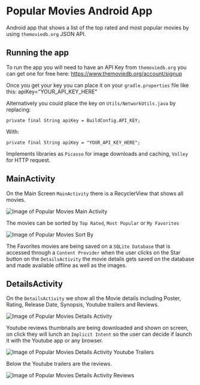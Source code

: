 # Popular Movies Android App
Android app that shows a list of the top rated and most popular movies by using `themoviedb.org` JSON 
API. 

## Running the app

To run the app you will need to have an API Key from `themoviedb.org` you can get one for free here:
https://www.themoviedb.org/account/signup
 
Once you get your key you can place it on your `gradle.properties` file like this: 
apiKey="YOUR_API_KEY_HERE" 

Alternatively you could place the key on `Utils/NetworkUtils.java` by replacing: 

`private final String apiKey = BuildConfig.API_KEY;`
 
 With:
 
 `private final String apiKey = "YOUR_API_KEY_HERE";`

Implements libraries as `Picasso` for image downloads and caching, `Volley` for HTTP request.

## MainActivity

On the Main Screen `MainActivity` there is a RecyclerView that shows all movies.

![Image of Popular Movies Main Activity](https://gnstudenko.github.io/images/PopularMovies/MainActivity.png)

The movies can be sorted by `Top Rated`, `Most Popular` or `My Favorites`

![Image of Popular Movies Sort By](https://gnstudenko.github.io/images/PopularMovies/SortBy.png)

The Favorites movies are being saved on a `SQLite Database` that is accessed through a 
`Content Provider` when the user clicks on the Star button on the `DetailsActivity` the movie details
gets saved on the database and made available offline as well as the images.

## DetailsActivity

On the `DetailsActivity` we show all the Movie details including Poster, Rating, Release Date, Synopsis,
Youtube trailers and Reviews.

![Image of Popular Movies Details Activity](https://gnstudenko.github.io/images/PopularMovies/details.png)

Youtube reviews thumbnails are being downloaded and shown on screen, on click they will lunch an 
`Implicit Intent` so the user can decide if launch it with the Youtube app or any browser.

![Image of Popular Movies Details Activity Youtube Trailers](https://gnstudenko.github.io/images/PopularMovies/trailers.png)

Below the Youtube trailers are the reviews.

![Image of Popular Movies Details Activity Reviews](https://gnstudenko.github.io/images/PopularMovies/reviews.png)